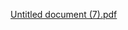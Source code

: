 [Untitled document (7).pdf](https://github.com/oulaKhaled/e-commerce/files/14971325/Untitled.document.7.pdf)
